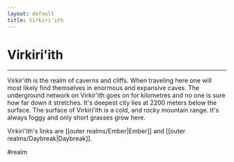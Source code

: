 ```yaml
---
layout: default
title: Virkiri'ith
---
```


# Virkiri'ith

---

Virkir'ith is the realm of caverns and cliffs. When traveling here one will most likely find themselves in enormous and expansive caves. The underground network on Virkir'ith goes on for kilometres and no one is sure how far down it stretches. It's deepest city lies at 2200 meters below the surface. The surface of Virkiri'ith is a cold, and rocky mountain range. It's always foggy and only short grasses grow here.

Virkiri'ith's links are [[outer realms/Ember|Ember]] and [[outer realms/Daybreak|Daybreak]].

#realm
